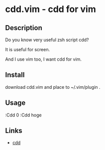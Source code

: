 # cdd.vim - cdd for vim

## Description

Do you know very useful zsh script cdd?

It is useful for screen.

And I use vim too, I want cdd for vim.

## Install

download cdd.vim and place to ~/.vim/plugin .

## Usage

  :Cdd 0
  :Cdd hoge

## Links

* [cdd](http://svn.coderepos.org/share/lang/zsh/cdd/cdd)
